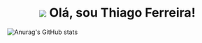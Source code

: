 <h1 align="center">
<img src="https://camo.githubusercontent.com/e8e7b06ecf583bc040eb60e44eb5b8e0ecc5421320a92929ce21522dbc34c891/68747470733a2f2f6d656469612e67697068792e636f6d2f6d656469612f6876524a434c467a6361737252346961377a2f67697068792e676966"> Olá, sou Thiago Ferreira!  
</h1>

![Anurag's GitHub stats](https://github-readme-stats.vercel.app/api?username=itsthiagow&show_icons=true&theme=transparent)
